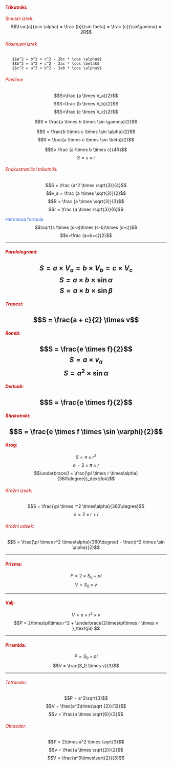 #### <font color="#c00000">Trikotniki:</font>
<font color="#c00000"> Sinusni izrek:</font>
	$$\frac{a}{\sin \alpha} = \frac {b}{\sin \beta} = \frac {c}{\sin\gamma} = 2R$$
###### <font color="#c00000">Kosinusni izrek</font>
	   $$a^2 = b^2 + c^2 - 2bc * \cos \alpha$$
	   $$b^2 = a^2 + c^2 - 2ac * \cos \beta$$
	   $$c^2 = a^2 + b^2 - 2ab * \cos \alpha$$
###### <font color="#c00000">Ploščine</font>
$$S=\frac {a \times V_a}{2}$$
$$S=\frac {b \times V_b}{2}$$
$$S=\frac {c \times V_c}{2}$$


$$S = \frac{a \times b \times \sin \gamma}{2}$$

$$S = \frac{b \times c \times \sin \alpha}{2}$$
$$S = \frac{a \times c \times \sin \beta}{2}$$


$$S= \frac {a \times b \times c}{4R}$$ $$S = s \times r$$
###### <font color="#c00000">Enakostranični trikotniki:</font>
$$S = \frac {a^2 \times \sqrt{3}}{4}$$
$$v_a = \frac {a \times \sqrt{3}}{2}$$
$$R = \frac {a \times \sqrt{3}}{3}$$
$$r = \frac {a \times \sqrt{3}}{6}$$


<font color="#245bdb">Heronova formula</font>
$$\sqrt{s \times (s-a)\times (s-b)\times (s-c)}$$
$$s=\frac {a+b+c}{2}$$


---
##### <font color="#c00000">Paralelogrami:</font>

$$S = a \times V_a = b \times V_b = c \times V_c$$
$$S = a \times b  \times \sin\alpha$$
$$S = a \times b  \times \sin\beta$$
---
##### <font color="#c00000">Trapezi:</font>

$$S = \frac{a + c}{2} \times v$$
---
##### <font color="#c00000">Rombi:</font>

$$S = \frac{e \times f}{2}$$
$$S = a \times v_a$$
$$S = a^2 \times \sin\alpha$$
---
##### <font color="#c00000">Deltoidi:</font>

$$S = \frac{e \times f}{2}$$
---
##### <font color="#c00000">Štirikotniki:</font>

$$S = \frac{e \times f \times \sin \varphi}{2}$$
---
#### <font color="#c00000">Krog:</font>
$$S = \pi \times r^2$$$$o = 2\times\pi \times r $$
$$\underbrace{l = \frac{\pi \times r \times\alpha}{360\degree}}_\text{lok}$$
###### <font color="#c00000">Krožni izsek:</font>
$$S = \frac{\pi \times r^2 \times\alpha}{360\degree}$$
$$o = 2 \times r + l $$
###### <font color="#c00000">Krožni odsek:</font>
$$S = \frac{\pi \times r^2 \times\alpha}{360\degree} - \frac{r^2 \times \sin \alpha}{2}$$
___
#### <font color="#c00000">Prizma:</font>
$$P = 2 \times S_0 + pl$$
$$V = S_0 \times v$$
___
#### <font color="#c00000">Valj:</font>
$$V = \pi \times r^2 \times v$$
$$P = 2\times\pi\times r^2 + \underbrace{2\times\pi\times r \times v }_\text{pl} $$
___
#### <font color="#c00000">Piramida:</font>
$$P = S_0 + pl$$
$$V = \frac{S_0 \times v}{3}$$
___
###### <font color="#c00000">Tetraeder:</font>
$$P = a^2\sqrt{3}$$
$$V = \frac{a^3\times\sqrt {2}}{12}$$
$$v = \frac{a \times \sqrt{6}}{3}$$
###### <font color="#c00000">Oktaeder:</font>
$$P = 2\times a^2 \times \sqrt{3}$$
$$v = \frac{a \times \sqrt{2}}{2}$$
$$V = \frac{a^3\times\sqrt{2}}{3}$$








